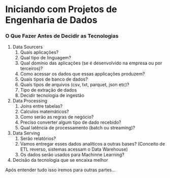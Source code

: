 # Iniciando com Projetos de Engenharia de Dados

### O Que Fazer Antes de Decidir as Tecnologias

1. Data Sourcers
   1. Quais aplicações?
   2. Qual tipo de linguagem?
   3. Qual domínio das aplicações (se é desenvolvido na empresa ou por terceiros)?
   4. Como acessar os dados que essas applicações produzem?
   5. Quais tipos de banco de dados?
   6. Quais tipos de arquivos (csv, txt, parquet, json etc)?
   7. Tipo de extração de dados 
   8. Decidir tecnologia de ingestão
2. Data Processing
   1. Joins entre tabelas?
   2. Calculos matemáticos?
   3. Como serão as regras de negócio?
   4. Preciso converter algum tipo de dado recebido?
   5. Qual latência de processamento (batch ou streaming)?
3. Data Serving
   1. Serão relatórios?
   2. Vamos entregar esses dados analíticos a outras bases? (Conceito de ETL reverso, sistemas acessam o Data Warehouse)
   3. Os dados serão usados para Machinne Learning?
4. Decisão da tecnologia que se encaixa melhor

Após entender tudo isso iremos para outras partes...